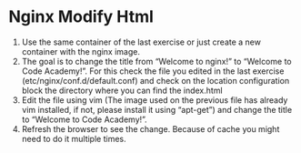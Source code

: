 # Nginx Modify Html

1. Use the same container of the last exercise or just create a new container with the nginx image.
2. The goal is to change the title from “Welcome to nginx!” to “Welcome to Code Academy!”. For this check the file you edited in the last exercise (etc/nginx/conf.d/default.conf) and check on the location configuration block the directory where you can find the index.html
3. Edit the file using vim (The image used on the previous file has already vim installed, if not, please install it using “apt-get”) and change the title to “Welcome to Code Academy!”.
4. Refresh the browser to see the change. Because of cache you might need to do it multiple times.